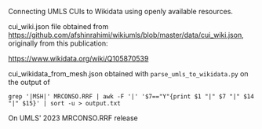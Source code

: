 
Connecting UMLS CUIs to Wikidata using openly available resources. 

cui_wiki.json file obtained from https://github.com/afshinrahimi/wikiumls/blob/master/data/cui_wiki.json, originally from this publication: 

https://www.wikidata.org/wiki/Q105870539

cui_wikidata_from_mesh.json obtained with `parse_umls_to_wikidata.py` on the output of 
```
grep '|MSH|' MRCONSO.RRF | awk -F '|' '$7=="Y"{print $1 "|" $7 "|" $14 "|" $15}' | sort -u > output.txt
```

On UMLS' 2023 MRCONSO.RRF release